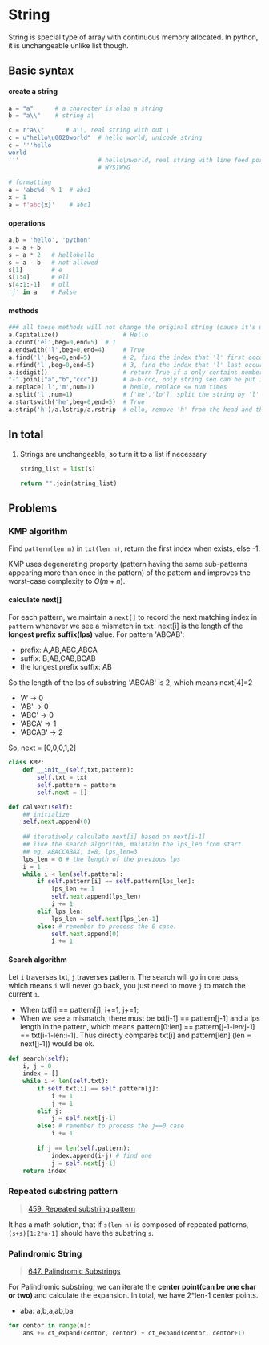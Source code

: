 # String

String is special type of array with continuous memory allocated. In python, it is unchangeable unlike list though.



## Basic syntax

#### create a string

``` python
a = "a"      # a character is also a string
b = "a\\"    # string a\

c = r"a\\"      # a\\, real string with out \
c = u"hello\u0020world"  # hello world, unicode string
c = '''hello
world
'''                      # hello\nworld, real string with line feed possible.
						 # WYSIWYG
    
# formatting
a = 'abc%d' % 1  # abc1
x = 1
a = f'abc{x}'    # abc1
```

#### operations

```python
a,b = 'hello', 'python'
s = a + b
s = a * 2   # hellohello
s = a - b   # not allowed
s[1]        # e
s[1:4]      # ell
s[4:1:-1]   # oll
'j' in a    # False
```

#### methods

```python
### all these methods will not change the original string (cause it's unchangable)
a.Capitalize()                  # Hello
a.count('el',beg=0,end=5)  # 1
a.endswith('l',beg=0,end=4)     # True
a.find('l',beg=0,end=5)         # 2, find the index that 'l' first occur; -1 when not in
a.rfind('l',beg=0,end=5)        # 3, find the index that 'l' last occur; -1 when not in
a.isdigit()                     # return True if a only contains number
"-".join(["a","b","ccc"])       # a-b-ccc, only string seq can be put in this method(can be empty)
a.replace('l','m',num=1)        # heml0, replace <= num times
a.split('l',num=1) 				# ['he','lo'], split the string by 'l' within num times
a.startswith('he',beg=0,end=5)  # True
a.strip('h')/a.lstrip/a.rstrip	# ello, remove 'h' from the head and the end
```

## In total

1. Strings are unchangeable, so turn it to a list if necessary

   ```python
   string_list = list(s)
   
   return "".join(string_list)
   ```

   

## Problems

### KMP algorithm

Find `pattern(len m)` in `txt(len n)`, return the first index when exists, else -1. 

KMP uses degenerating property (pattern having the same sub-patterns appearing more than once in the pattern) of the pattern and improves the worst-case complexity to $O(m+n)$.

#### calculate next[]

For each pattern, we maintain a `next[]` to record the next matching index in `pattern` whenever we see a mismatch in `txt`. next[i] is the length of the **longest prefix suffix(lps)** value. For pattern 'ABCAB':

- prefix: A,AB,ABC,ABCA
- suffix: B,AB,CAB,BCAB
- the longest prefix suffix: AB

So the length of the lps of substring 'ABCAB' is 2, which means next[4]=2

- 'A' -> 0
- 'AB' -> 0
- 'ABC' -> 0
- 'ABCA' -> 1
- 'ABCAB' -> 2

So, next = [0,0,0,1,2]

```python
class KMP:
    def __init__(self,txt,pattern):
        self.txt = txt
        self.pattern = pattern
        self.next = []

def calNext(self):
    ## initialize
    self.next.append(0)
    
    ## iteratively calculate next[i] based on next[i-1]
    ## like the search algorithm, maintain the lps_len from start.
    ## eg, ABACCABAX, i=8, lps_len=3
    lps_len = 0 # the length of the previous lps
    i = 1
    while i < len(self.pattern):
        if self.pattern[i] == self.pattern[lps_len]:
            lps_len += 1
            self.next.append(lps_len)
            i += 1
        elif lps_len:
            lps_len = self.next[lps_len-1]
        else: # remember to process the 0 case.
            self.next.append(0)
            i += 1
```

#### Search algorithm

Let `i` traverses txt, `j` traverses pattern. The search will go in one pass, which means `i` will never go back, you just need to move `j` to match the current `i`.

- When txt[i] == pattern[j], i+=1, j+=1;
- When we see a mismatch, there must be txt[i-1] == pattern[j-1] and a lps length in the pattern, which means pattern[0:len] == pattern[j-1-len:j-1] == txt[i-1-len:i-1]. Thus directly compares txt[i] and pattern[len] (len = next[j-1]) would be ok.

```python
def search(self):
    i, j = 0
    index = []
    while i < len(self.txt):
        if self.txt[i] == self.pattern[j]:
            i += 1
            j += 1
        elif j:
            j = self.next[j-1]
        else: # remember to process the j==0 case
            i += 1
        
        if j == len(self.pattern):
            index.append(i-j) # find one
            j = self.next[j-1]
    return index
```



### Repeated substring pattern

> [459. Repeated substring pattern](https://leetcode.com/problems/repeated-substring-pattern/description/)

It has a math solution, that if `s(len n)` is composed of repeated patterns, `(s+s)[1:2*n-1]` should have the substring `s`.

### Palindromic String

> [647. Palindromic Substrings](https://leetcode.com/problems/palindromic-substrings/)

For Palindromic substring, we can iterate the **center point(can be one char or two)** and calculate the expansion. In total, we have 2*len-1 center points.

- aba: a,b,a,ab,ba

```python
for centor in range(n):
    ans += ct_expand(centor, centor) + ct_expand(centor, centor+1)
```

